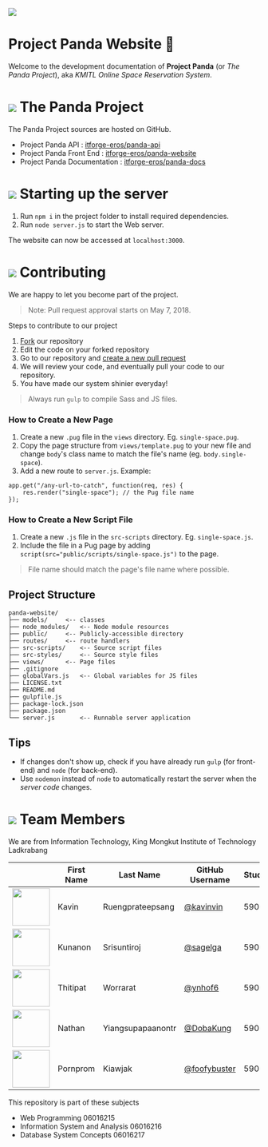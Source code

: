 ![](https://i.imgur.com/uteHb6I.png)
# Project Panda Website 🐼

Welcome to the development documentation of **Project Panda** (or _The Panda Project_), aka _KMITL Online Space Reservation System_.

# <img src="https://png.icons8.com/ios/30/000000/project.png"> The Panda Project
The Panda Project sources are hosted on GitHub.

* Project Panda API : [itforge-eros/panda-api](https://github.com/itforge-eros/panda-api)
* Project Panda Front End : [itforge-eros/panda-website](https://github.com/itforge-eros/panda-website)
* Project Panda Documentation : [itforge-eros/panda-docs](https://github.com/itforge-eros/panda-docs)

# <img src="https://png.icons8.com/ios/30/000000/launched-rocket.png"> Starting up the server

1. Run `npm i` in the project folder to install required dependencies.
2. Run `node server.js` to start the Web server.

The website can now be accessed at `localhost:3000`.

# <img src="https://png.icons8.com/ios/30/000000/pull-request.png"> Contributing
We are happy to let you become part of the project.

> Note: Pull request approval starts on May 7, 2018.

Steps to contribute to our project
1. [Fork](https://help.github.com/articles/fork-a-repo/) our repository
2. Edit the code on your forked repository
3. Go to our repository and [create a new pull request](https://help.github.com/articles/creating-a-pull-request/)
4. We will review your code, and eventually pull your code to our repository.
5. You have made our system shinier everyday!

> Always run `gulp` to compile Sass and JS files.

### How to Create a New Page

1. Create a new `.pug` file in the `views` directory. Eg. `single-space.pug`.
2. Copy the page structure from `views/template.pug` to your new file and change `body`'s class name to match the file's name (eg. `body.single-space`).
3. Add a new route to `server.js`. Example:

```{javascript}
app.get("/any-url-to-catch", function(req, res) {
	res.render("single-space"); // the Pug file name
});
```

### How to Create a New Script File

1. Create a new `.js` file in the `src-scripts` directory. Eg. `single-space.js`.
2. Include the file in a Pug page by adding `script(src="public/scripts/single-space.js")` to the page.

> File name should match the page's file name where possible.

## Project Structure

```
panda-website/
├── models/		<-- classes
├── node_modules/	<-- Node module resources
├── public/		<-- Publicly-accessible directory
├── routes/		<-- route handlers
├── src-scripts/	<-- Source script files
├── src-styles/		<-- Source style files
├── views/		<-- Page files
├── .gitignore
├── globalVars.js	<-- Global variables for JS files
├── LICENSE.txt
├── README.md
├── gulpfile.js
├── package-lock.json
├── package.json
└── server.js		<-- Runnable server application
```

## Tips

* If changes don't show up, check if you have already run `gulp` (for front-end) and `node` (for back-end).
* Use `nodemon` instead of `node` to automatically restart the server when the _server code_ changes.

# <img src="https://png.icons8.com/ios/30/000000/groups.png"> Team Members
We are from Information Technology, King Mongkut Institute of Technology Ladkrabang

||First Name|Last Name|GitHub Username|Student ID|
|:-:|--|------|---------------|---------|
|<img src="https://avatars1.githubusercontent.com/u/20960087" width="75px">|Kavin|Ruengprateepsang|[@kavinvin](https://github.com/kavinvin)|59070009|
|<img src="https://avatars3.githubusercontent.com/u/13056824" width="75px">|Kunanon|Srisuntiroj|[@sagelga](https://github.com/sagelga)|59070022|
|<img src="https://avatars2.githubusercontent.com/u/22119886" width="75px">|Thitipat|Worrarat|[@ynhof6](https://github.com/ynhof6)|59070043|
|<img src="https://avatars0.githubusercontent.com/u/3814520" width="75px">|Nathan|Yiangsupapaanontr|[@DobaKung](https://github.com/DobaKung)|59070087|
|<img src="https://avatars1.githubusercontent.com/u/20330195" width="75px">|Pornprom|Kiawjak|[@foofybuster](https://github.com/foofybuster)|59070113|

This repository is part of these subjects
- Web Programming 06016215
- Information System and Analysis 06016216
- Database System Concepts 06016217
